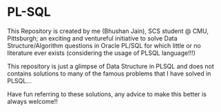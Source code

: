 # PL-SQL

This Repository is created by me (Bhushan Jain), SCS student @ CMU, Pittsburgh; an exciting and ventureful initiative to solve Data Structure/Algorithm questions in Oracle PL/SQL for which little or no literature ever exists (considering the usage of PLSQL language!!!)

This repository is just a glimpse of Data Structure in PLSQL and does not contains solutions to many of the famous problems 
that I have solved in PLSQL...


Have fun referring to these solutions, any advice to make this better is always welcome!!


